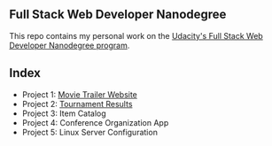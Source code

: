 ## Full Stack Web Developer Nanodegree

This repo contains my personal work on the <a href="https://www.udacity.com/course/nd004">Udacity's Full Stack Web Developer Nanodegree program</a>.

## Index

* Project 1: <a href="https://github.com/rosariomgomez/FullStackWebDev/tree/master/project1/programming_foundations/lesson3/movies">Movie Trailer Website</a>
* Project 2: <a href="https://github.com/rosariomgomez/fullstack-nanodegree-vm/tree/master/vagrant/tournament">Tournament Results</a>
* Project 3: Item Catalog
* Project 4: Conference Organization App
* Project 5: Linux Server Configuration